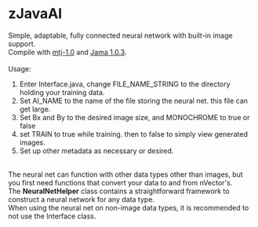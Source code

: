# zJavaAI
Simple, adaptable, fully connected neural network with built-in image support.<br>
Compile with <a href="https://github.com/fommil/matrix-toolkits-java">mtj-1.0</a> and <a href="https://math.nist.gov/javanumerics/jama/">Jama 1.0.3</a>.
<br><br>
Usage:
1. Enter Interface.java, change FILE_NAME_STRING to the directory holding your training data.<br>
2. Set AI_NAME to the name of the file storing the neural net. this file can get large.<br>
3. Set Bx and By to the desired image size, and MONOCHROME to true or false<br>
4. set TRAIN to true while training. then to false to simply view generated images.<br>
5. Set up other metadata as necessary or desired.

<br>
The neural net can function with other data types other than images, but you first need functions that convert your data to and from nVector's.<br>
The <b>NeuralNetHelper</b> class contains a straightforward framework to construct a neural network for any data type.<br>
When using the neural net on non-image data types, it is recommended to not use the Interface class.
